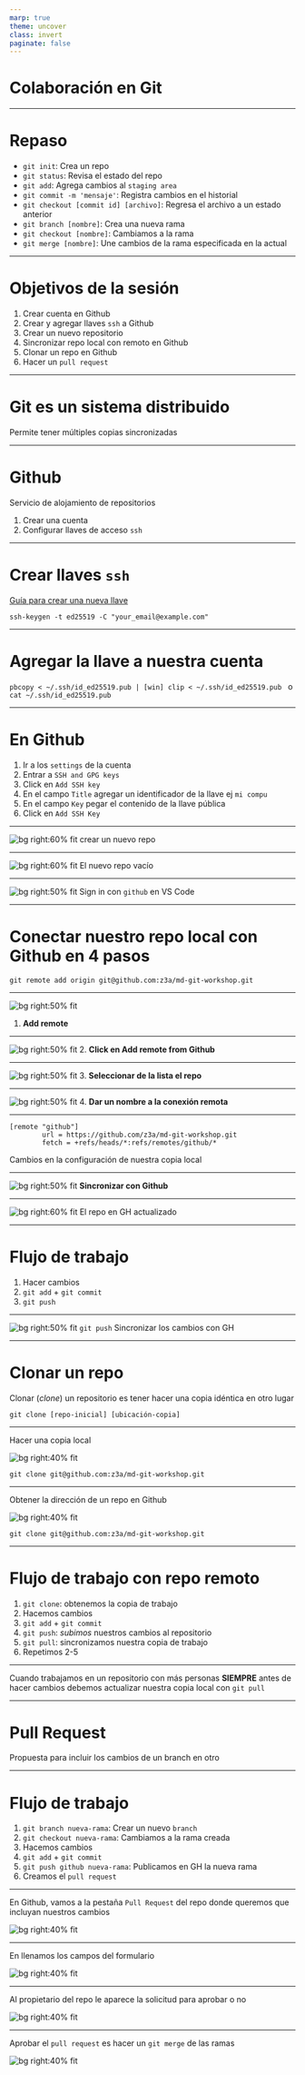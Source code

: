 ```yaml
---
marp: true
theme: uncover
class: invert
paginate: false
---
```


# Colaboración en Git

---

<style scoped>section{font-size:25px;}</style>

# Repaso

* ``git init``: Crea un repo
* ``git status``: Revisa el estado del repo
* ``git add``: Agrega cambios al ``staging area``
* ``git commit -m 'mensaje'``: Registra cambios en el historial
* ``git checkout [commit id] [archivo]``: Regresa el archivo a un estado anterior
* ``git branch [nombre]``: Crea una nueva rama
* ``git checkout [nombre]``: Cambiamos a la rama
* ``git merge [nombre]``: Une cambios de la rama especificada en la actual

---

# Objetivos de la sesión

1. Crear cuenta en Github
2. Crear y agregar llaves ``ssh`` a Github
3. Crear un nuevo repositorio
4. Sincronizar repo local con remoto en Github
5. Clonar un repo en Github 
6. Hacer un ``pull request``

---

# Git es un sistema distribuido

Permite tener múltiples copias sincronizadas

---
# Github

Servicio de alojamiento de repositorios

1. Crear una cuenta
2. Configurar llaves de acceso ``ssh``

---
<style scoped>section{font-size:30px;}</style>

# Crear llaves ``ssh``

[Guía para crear una nueva llave](https://docs.github.com/en/authentication/connecting-to-github-with-ssh/generating-a-new-ssh-key-and-adding-it-to-the-ssh-agent)

``ssh-keygen -t ed25519 -C "your_email@example.com"``

---
<style scoped>section{font-size:27px;}</style>

# Agregar la llave a nuestra cuenta

``pbcopy < ~/.ssh/id_ed25519.pub | [win] clip < ~/.ssh/id_ed25519.pub ``
o
``cat ~/.ssh/id_ed25519.pub``

---
<style scoped>section{font-size:30px;}</style>

# En Github

1. Ir a los ``settings`` de la cuenta
2. Entrar a ``SSH and GPG keys``
3. Click en ``Add SSH key``
4. En el campo ``Title`` agregar un identificador de la llave ej ``mi compu``
5. En el campo ``Key`` pegar el contenido de la llave pública
6. Click en ``Add SSH Key``

---
<style scoped>section{font-size:25px;}</style>

![bg right:60% fit](./img/github-newrepo.png)
crear un nuevo repo

---

<style scoped>section{font-size:25px;}</style>

![bg right:60% fit](./img/github-newrepo-2.png)
El nuevo repo vacío

---

<style scoped>section{font-size:25px;}</style>

![bg right:50% fit](./img/vscode-sign-in.png)
Sign in con ``github`` en VS Code

---
<style scoped>section{font-size:25px;}</style>

# Conectar nuestro repo local con Github en 4 pasos

``git remote add origin git@github.com:z3a/md-git-workshop.git``

---

<style scoped>section{font-size:25px;}</style>

![bg right:50% fit](./img/add-remote-1.png)
1. **Add remote**

---

<style scoped>section{font-size:25px;}</style>

![bg right:50% fit](./img/add-remote-2.png)
2. **Click en Add remote from Github**

---

<style scoped>section{font-size:25px;}</style>

![bg right:50% fit](./img/add-remote-3.png)
3. **Seleccionar de la lista el repo**

---

<style scoped>section{font-size:25px;}</style>

![bg right:50% fit](./img/add-remote-4.png)
4. **Dar un nombre a la conexión remota**

---

```
[remote "github"]
        url = https://github.com/z3a/md-git-workshop.git
        fetch = +refs/heads/*:refs/remotes/github/*
```
Cambios en la configuración de nuestra copia local

---

<style scoped>section{font-size:25px;}</style>

![bg right:50% fit](./img/git-push.png)
**Sincronizar con Github**

---

<style scoped>section{font-size:25px;}</style>

![bg right:60% fit](./img/github-after-push.png)
El repo en GH actualizado

---

# Flujo de trabajo

1. Hacer cambios
2. ``git add`` + ``git commit``
3. ``git push``

---

<style scoped>section{font-size:25px;}</style>

![bg right:50% fit](./img/push-to-gh.png)
``git push``
Sincronizar los cambios con GH

---

# Clonar un repo

Clonar (*clone*) un repositorio es tener hacer una copia idéntica en otro lugar

``git clone [repo-inicial] [ubicación-copia]``

---
<style scoped>section{font-size:25px;}</style>

Hacer una copia local

![bg right:40% fit](./img/git-clone.png)

``git clone git@github.com:z3a/md-git-workshop.git``

---

<style scoped>section{font-size:25px;}</style>

Obtener la dirección de un repo en Github

![bg right:40% fit](./img/github-clone-url.png)

``git clone git@github.com:z3a/md-git-workshop.git``

---

# Flujo de trabajo con repo remoto

1. ``git clone``: obtenemos la copia de trabajo
2. Hacemos cambios
3. ``git add`` + ``git commit``
4. ``git push``: *subimos* nuestros cambios al repositorio
5. ``git pull``: sincronizamos nuestra copia de trabajo
6. Repetimos 2-5

---

Cuando trabajamos en un repositorio con más personas **SIEMPRE** antes de hacer cambios debemos actualizar nuestra copia local con ``git pull``

---

# Pull Request

Propuesta para incluir los cambios de un branch en otro

---

# Flujo de trabajo

1. ``git branch nueva-rama``: Crear un nuevo ``branch``
2. ``git checkout nueva-rama``: Cambiamos a la rama creada
3. Hacemos cambios
4. ``git add`` + ``git commit``
5. ``git push github nueva-rama``: Publicamos en GH la nueva rama
6. Creamos el ``pull request``

---

<style scoped>section{font-size:25px;}</style>

En Github, vamos a la pestaña ``Pull Request`` del repo donde queremos que incluyan nuestros cambios

![bg right:40% fit](./img/github-pr-1.png)

---

<style scoped>section{font-size:25px;}</style>

En llenamos los campos del formulario

![bg right:40% fit](./img/github-pr-2.png)

---

<style scoped>section{font-size:25px;}</style>

Al propietario del repo le aparece la solicitud para aprobar o no

![bg right:40% fit](./img/github-pr-3.png)

---

<style scoped>section{font-size:25px;}</style>

Aprobar el ``pull request`` es hacer un ``git merge`` de las ramas

![bg right:40% fit](./img/github-pr-4.png)
